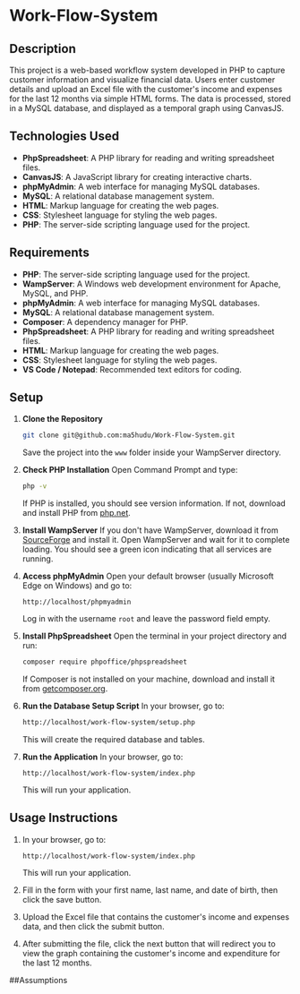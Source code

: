 # Work-Flow-System

## Description

This project is a web-based workflow system developed in PHP to capture customer information and visualize financial data. Users enter customer details and upload an Excel file with the customer's income and expenses for the last 12 months via simple HTML forms. The data is processed, stored in a MySQL database, and displayed as a temporal graph using CanvasJS.

## Technologies Used

- **PhpSpreadsheet**: A PHP library for reading and writing spreadsheet files.
- **CanvasJS**: A JavaScript library for creating interactive charts.
- **phpMyAdmin**: A web interface for managing MySQL databases.
- **MySQL**: A relational database management system.
- **HTML**: Markup language for creating the web pages.
- **CSS**: Stylesheet language for styling the web pages.
- **PHP**: The server-side scripting language used for the project.

## Requirements

- **PHP**: The server-side scripting language used for the project.
- **WampServer**: A Windows web development environment for Apache, MySQL, and PHP.
- **phpMyAdmin**: A web interface for managing MySQL databases.
- **MySQL**: A relational database management system.
- **Composer**: A dependency manager for PHP.
- **PhpSpreadsheet**: A PHP library for reading and writing spreadsheet files.
- **HTML**: Markup language for creating the web pages.
- **CSS**: Stylesheet language for styling the web pages.
- **VS Code / Notepad**: Recommended text editors for coding.

## Setup

1. **Clone the Repository**

   ```sh
   git clone git@github.com:ma5hudu/Work-Flow-System.git
   ```

   Save the project into the `www` folder inside your WampServer directory.

2. **Check PHP Installation**
   Open Command Prompt and type:

   ```sh
   php -v
   ```

   If PHP is installed, you should see version information. If not, download and install PHP from [php.net](https://www.php.net/downloads).

3. **Install WampServer**
   If you don't have WampServer, download it from [SourceForge](https://sourceforge.net/projects/wampserver/reviews) and install it. Open WampServer and wait for it to complete loading. You should see a green icon indicating that all services are running.

4. **Access phpMyAdmin**
   Open your default browser (usually Microsoft Edge on Windows) and go to:

   ```
   http://localhost/phpmyadmin
   ```

   Log in with the username `root` and leave the password field empty.

5. **Install PhpSpreadsheet**
   Open the terminal in your project directory and run:

   ```sh
   composer require phpoffice/phpspreadsheet
   ```

   If Composer is not installed on your machine, download and install it from [getcomposer.org](https://getcomposer.org/download/).

6. **Run the Database Setup Script**
   In your browser, go to:

   ```sh
   http://localhost/work-flow-system/setup.php
   ```

   This will create the required database and tables.

7. **Run the Application**
   In your browser, go to:
   ```
   http://localhost/work-flow-system/index.php
   ```
   This will run your application.

## Usage Instructions

1. In your browser, go to:

   ```
   http://localhost/work-flow-system/index.php
   ```

   This will run your application.

2. Fill in the form with your first name, last name, and date of birth, then click the save button.

3. Upload the Excel file that contains the customer's income and expenses data, and then click the submit button.

4. After submitting the file, click the next button that will redirect you to view the graph containing the customer's income and expenditure for the last 12 months.

##Assumptions
